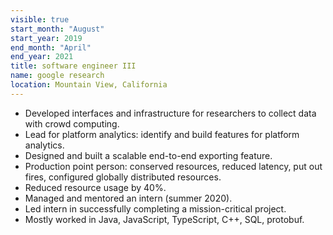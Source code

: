 ```yaml
---
visible: true
start_month: "August"
start_year: 2019
end_month: "April"
end_year: 2021
title: software engineer III
name: google research
location: Mountain View, California
---
```

- Developed interfaces and infrastructure for researchers to collect data with crowd computing.
- Lead for platform analytics: identify and build features for platform analytics.
- Designed and built a scalable end-to-end exporting feature.
- Production point person: conserved resources, reduced latency, put out fires, configured globally distributed resources.
- Reduced resource usage by 40%.
- Managed and mentored an intern (summer 2020).
- Led intern in successfully completing a mission-critical project.
- Mostly worked in Java, JavaScript, TypeScript, C++, SQL, protobuf.
